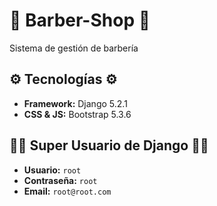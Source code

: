 # 💈 **Barber-Shop** 💈

Sistema de gestión de barbería

## ⚙️ Tecnologías ⚙️

- **Framework:** Django 5.2.1  
- **CSS & JS:** Bootstrap 5.3.6

## 🧑‍💻 Super Usuario de Django 🧑‍💻

- **Usuario:** `root`
- **Contraseña:** `root`
- **Email:** `root@root.com`
